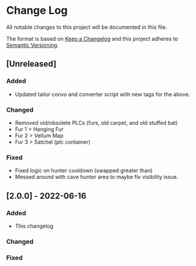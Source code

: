 # Change Log
All notable changes to this project will be documented in this file.
 
The format is based on [Keep a Changelog](http://keepachangelog.com/)
and this project adheres to [Semantic Versioning](http://semver.org/).

## [Unreleased]

### Added
- Updated tailor convo and converter script with new tags for the above.
### Changed
- Removed old/obsolete PLCs (furs, old carpet, and old stuffed bat)
- Fur 1 > Hanging Fur
- Fur 2 > Vellum Map
- Fur 3 > Satchel (plc container)
### Fixed
- Fixed logic on hunter cooldown (swapped greater than)
- Messed around with cave hunter area to maybe fix visibility issue.

## [2.0.0] - 2022-06-16
 
### Added
- This changelog
### Changed
### Fixed

